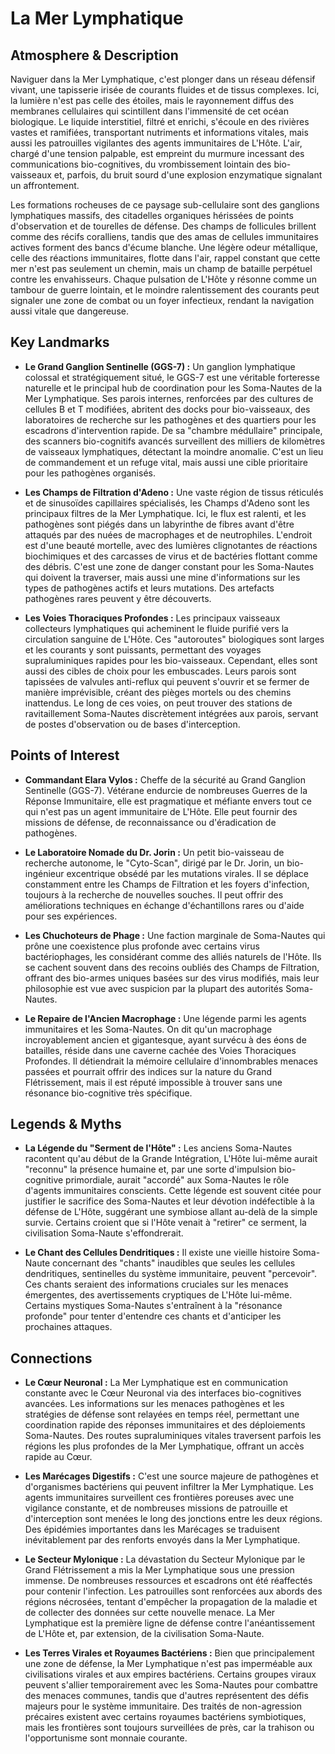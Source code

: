 # La Mer Lymphatique

## Atmosphere & Description
Naviguer dans la Mer Lymphatique, c'est plonger dans un réseau défensif vivant, une tapisserie irisée de courants fluides et de tissus complexes. Ici, la lumière n'est pas celle des étoiles, mais le rayonnement diffus des membranes cellulaires qui scintillent dans l'immensité de cet océan biologique. Le liquide interstitiel, filtré et enrichi, s'écoule en des rivières vastes et ramifiées, transportant nutriments et informations vitales, mais aussi les patrouilles vigilantes des agents immunitaires de L'Hôte. L'air, chargé d'une tension palpable, est empreint du murmure incessant des communications bio-cognitives, du vrombissement lointain des bio-vaisseaux et, parfois, du bruit sourd d'une explosion enzymatique signalant un affrontement.

Les formations rocheuses de ce paysage sub-cellulaire sont des ganglions lymphatiques massifs, des citadelles organiques hérissées de points d'observation et de tourelles de défense. Des champs de follicules brillent comme des récifs coralliens, tandis que des amas de cellules immunitaires actives forment des bancs d'écume blanche. Une légère odeur métallique, celle des réactions immunitaires, flotte dans l'air, rappel constant que cette mer n'est pas seulement un chemin, mais un champ de bataille perpétuel contre les envahisseurs. Chaque pulsation de L'Hôte y résonne comme un tambour de guerre lointain, et le moindre ralentissement des courants peut signaler une zone de combat ou un foyer infectieux, rendant la navigation aussi vitale que dangereuse.

## Key Landmarks

*   **Le Grand Ganglion Sentinelle (GGS-7) :** Un ganglion lymphatique colossal et stratégiquement situé, le GGS-7 est une véritable forteresse naturelle et le principal hub de coordination pour les Soma-Nautes de la Mer Lymphatique. Ses parois internes, renforcées par des cultures de cellules B et T modifiées, abritent des docks pour bio-vaisseaux, des laboratoires de recherche sur les pathogènes et des quartiers pour les escadrons d'intervention rapide. De sa "chambre médullaire" principale, des scanners bio-cognitifs avancés surveillent des milliers de kilomètres de vaisseaux lymphatiques, détectant la moindre anomalie. C'est un lieu de commandement et un refuge vital, mais aussi une cible prioritaire pour les pathogènes organisés.

*   **Les Champs de Filtration d'Adeno :** Une vaste région de tissus réticulés et de sinusoïdes capillaires spécialisés, les Champs d'Adeno sont les principaux filtres de la Mer Lymphatique. Ici, le flux est ralenti, et les pathogènes sont piégés dans un labyrinthe de fibres avant d'être attaqués par des nuées de macrophages et de neutrophiles. L'endroit est d'une beauté mortelle, avec des lumières clignotantes de réactions biochimiques et des carcasses de virus et de bactéries flottant comme des débris. C'est une zone de danger constant pour les Soma-Nautes qui doivent la traverser, mais aussi une mine d'informations sur les types de pathogènes actifs et leurs mutations. Des artefacts pathogènes rares peuvent y être découverts.

*   **Les Voies Thoraciques Profondes :** Les principaux vaisseaux collecteurs lymphatiques qui acheminent le fluide purifié vers la circulation sanguine de L'Hôte. Ces "autoroutes" biologiques sont larges et les courants y sont puissants, permettant des voyages supraluminiques rapides pour les bio-vaisseaux. Cependant, elles sont aussi des cibles de choix pour les embuscades. Leurs parois sont tapissées de valvules anti-reflux qui peuvent s'ouvrir et se fermer de manière imprévisible, créant des pièges mortels ou des chemins inattendus. Le long de ces voies, on peut trouver des stations de ravitaillement Soma-Nautes discrètement intégrées aux parois, servant de postes d'observation ou de bases d'interception.

## Points of Interest

*   **Commandant Elara Vylos :** Cheffe de la sécurité au Grand Ganglion Sentinelle (GGS-7). Vétérane endurcie de nombreuses Guerres de la Réponse Immunitaire, elle est pragmatique et méfiante envers tout ce qui n'est pas un agent immunitaire de L'Hôte. Elle peut fournir des missions de défense, de reconnaissance ou d'éradication de pathogènes.

*   **Le Laboratoire Nomade du Dr. Jorin :** Un petit bio-vaisseau de recherche autonome, le "Cyto-Scan", dirigé par le Dr. Jorin, un bio-ingénieur excentrique obsédé par les mutations virales. Il se déplace constamment entre les Champs de Filtration et les foyers d'infection, toujours à la recherche de nouvelles souches. Il peut offrir des améliorations techniques en échange d'échantillons rares ou d'aide pour ses expériences.

*   **Les Chuchoteurs de Phage :** Une faction marginale de Soma-Nautes qui prône une coexistence plus profonde avec certains virus bactériophages, les considérant comme des alliés naturels de l'Hôte. Ils se cachent souvent dans des recoins oubliés des Champs de Filtration, offrant des bio-armes uniques basées sur des virus modifiés, mais leur philosophie est vue avec suspicion par la plupart des autorités Soma-Nautes.

*   **Le Repaire de l'Ancien Macrophage :** Une légende parmi les agents immunitaires et les Soma-Nautes. On dit qu'un macrophage incroyablement ancien et gigantesque, ayant survécu à des éons de batailles, réside dans une caverne cachée des Voies Thoraciques Profondes. Il détiendrait la mémoire cellulaire d'innombrables menaces passées et pourrait offrir des indices sur la nature du Grand Flétrissement, mais il est réputé impossible à trouver sans une résonance bio-cognitive très spécifique.

## Legends & Myths

*   **La Légende du "Serment de l'Hôte" :** Les anciens Soma-Nautes racontent qu'au début de la Grande Intégration, L'Hôte lui-même aurait "reconnu" la présence humaine et, par une sorte d'impulsion bio-cognitive primordiale, aurait "accordé" aux Soma-Nautes le rôle d'agents immunitaires conscients. Cette légende est souvent citée pour justifier le sacrifice des Soma-Nautes et leur dévotion indéfectible à la défense de L'Hôte, suggérant une symbiose allant au-delà de la simple survie. Certains croient que si l'Hôte venait à "retirer" ce serment, la civilisation Soma-Naute s'effondrerait.

*   **Le Chant des Cellules Dendritiques :** Il existe une vieille histoire Soma-Naute concernant des "chants" inaudibles que seules les cellules dendritiques, sentinelles du système immunitaire, peuvent "percevoir". Ces chants seraient des informations cruciales sur les menaces émergentes, des avertissements cryptiques de L'Hôte lui-même. Certains mystiques Soma-Nautes s'entraînent à la "résonance profonde" pour tenter d'entendre ces chants et d'anticiper les prochaines attaques.

## Connections

*   **Le Cœur Neuronal :** La Mer Lymphatique est en communication constante avec le Cœur Neuronal via des interfaces bio-cognitives avancées. Les informations sur les menaces pathogènes et les stratégies de défense sont relayées en temps réel, permettant une coordination rapide des réponses immunitaires et des déploiements Soma-Nautes. Des routes supraluminiques vitales traversent parfois les régions les plus profondes de la Mer Lymphatique, offrant un accès rapide au Cœur.

*   **Les Marécages Digestifs :** C'est une source majeure de pathogènes et d'organismes bactériens qui peuvent infiltrer la Mer Lymphatique. Les agents immunitaires surveillent ces frontières poreuses avec une vigilance constante, et de nombreuses missions de patrouille et d'interception sont menées le long des jonctions entre les deux régions. Des épidémies importantes dans les Marécages se traduisent inévitablement par des renforts envoyés dans la Mer Lymphatique.

*   **Le Secteur Mylonique :** La dévastation du Secteur Mylonique par le Grand Flétrissement a mis la Mer Lymphatique sous une pression immense. De nombreuses ressources et escadrons ont été réaffectés pour contenir l'infection. Les patrouilles sont renforcées aux abords des régions nécrosées, tentant d'empêcher la propagation de la maladie et de collecter des données sur cette nouvelle menace. La Mer Lymphatique est la première ligne de défense contre l'anéantissement de L'Hôte et, par extension, de la civilisation Soma-Naute.

*   **Les Terres Virales et Royaumes Bactériens :** Bien que principalement une zone de défense, la Mer Lymphatique n'est pas imperméable aux civilisations virales et aux empires bactériens. Certains groupes viraux peuvent s'allier temporairement avec les Soma-Nautes pour combattre des menaces communes, tandis que d'autres représentent des défis majeurs pour le système immunitaire. Des traités de non-agression précaires existent avec certains royaumes bactériens symbiotiques, mais les frontières sont toujours surveillées de près, car la trahison ou l'opportunisme sont monnaie courante.